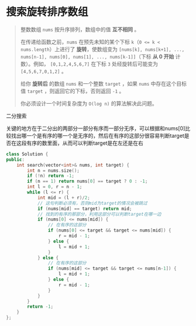 # 搜索旋转排序数组

> 整数数组 `nums` 按升序排列，数组中的值 **互不相同** 。
>
> 在传递给函数之前，`nums` 在预先未知的某个下标 `k`（`0 <= k < nums.length`）上进行了 **旋转**，使数组变为 `[nums[k], nums[k+1], ..., nums[n-1], nums[0], nums[1], ..., nums[k-1]]`（下标 **从 0 开始** 计数）。例如， `[0,1,2,4,5,6,7]` 在下标 `3` 处经旋转后可能变为 `[4,5,6,7,0,1,2]` 。
>
> 给你 **旋转后** 的数组 `nums` 和一个整数 `target` ，如果 `nums` 中存在这个目标值 `target` ，则返回它的下标，否则返回 `-1` 。
>
> 你必须设计一个时间复杂度为 `O(log n)` 的算法解决此问题。

二分搜索

关键的地方在于二分出的两部分一部分有序而一部分无序，可以根据和nums\[0]比较找出哪一个是有序的哪一个是无序的，然后在有序的这部分很容易判断target是否在这段有序的数里面，从而可以判断target是在左还是在右

```cpp
class Solution {
public:
    int search(vector<int>& nums, int target) {
        int n = nums.size();
        if (!n) return -1;
        if (n == 1) return nums[0] == target ? 0 : -1;
        int l = 0, r = n - 1;
        while (l <= r) {
            int mid = (l + r)/2;
            // 这句判断必须有，否则mid为target的情况会被跳过
            if (nums[mid] == target) return mid;
            // 找到的有序的那部分，利用这部分可以判断target在哪一边
            if (nums[0] <= nums[mid]) {
                // 在有序的这部分
                if (nums[0] <= target && target <= nums[mid]) {
                    r = mid - 1;
                } else {
                    l = mid + 1;
                }
            } else {
                // 在有序的这部分
                if (nums[mid] <= target && target <= nums[n-1]) {
                    l = mid + 1;
                } else {
                    r = mid - 1;
                }
            }
        }
        return -1;
    }
};

```

